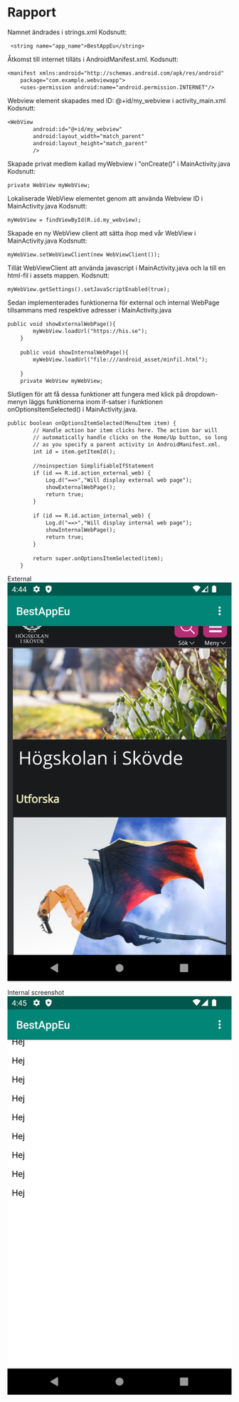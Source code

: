 
# Rapport

Namnet ändrades i strings.xml
Kodsnutt:
```
 <string name="app_name">BestAppEu</string>
 ```

Åtkomst till internet tilläts i AndroidManifest.xml.
Kodsnutt:
```
<manifest xmlns:android="http://schemas.android.com/apk/res/android"
    package="com.example.webviewapp">
    <uses-permission android:name="android.permission.INTERNET"/>
 ```

Webview element skapades med ID: @+id/my_webview i activity_main.xml
Kodsnutt:
```
<WebView
        android:id="@+id/my_webview"
        android:layout_width="match_parent"
        android:layout_height="match_parent"
        />
  ```

Skapade privat medlem kallad myWebview i "onCreate()" i MainActivity.java
Kodsnutt:
```
private WebView myWebView;
```

Lokaliserade WebView elementet genom att använda Webview ID i MainActivity.java
Kodsnutt:
```
myWebView = findViewById(R.id.my_webview);
```

Skapade en ny WebView client att sätta ihop med vår WebView i MainActivity.java
Kodsnutt:
```
myWebView.setWebViewClient(new WebViewClient());
```

Tillät WebViewClient att använda javascript i MainActivity.java och la till en html-fil i assets mappen.
Kodsnutt:
```
myWebView.getSettings().setJavaScriptEnabled(true);
```

Sedan implementerades funktionerna för external och internal WebPage tillsammans med respektive adresser i MainActivity.java
```
public void showExternalWebPage(){
        myWebView.loadUrl("https://his.se");
    }

    public void showInternalWebPage(){
        myWebView.loadUrl("file:///android_asset/minfil.html");

    }
    private WebView myWebView;
```

Slutligen för att få dessa funktioner att fungera med klick på dropdown-menyn läggs 
funktionerna inom if-satser i funktionen onOptionsItemSelected() i MainActivity.java.
```
public boolean onOptionsItemSelected(MenuItem item) {
        // Handle action bar item clicks here. The action bar will
        // automatically handle clicks on the Home/Up button, so long
        // as you specify a parent activity in AndroidManifest.xml.
        int id = item.getItemId();

        //noinspection SimplifiableIfStatement
        if (id == R.id.action_external_web) {
            Log.d("==>","Will display external web page");
            showExternalWebPage();
            return true;
        }

        if (id == R.id.action_internal_web) {
            Log.d("==>","Will display internal web page");
            showInternalWebPage();
            return true;
        }

        return super.onOptionsItemSelected(item);
    }
```


External
![](Screenshot_20240402_164447.png)

Internal screenshot
![](Screenshot_20240402_164513.png)